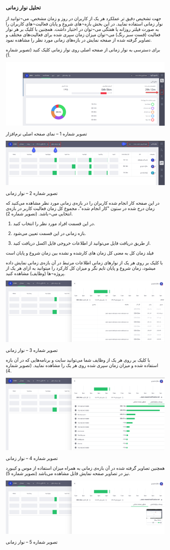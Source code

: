 ### تحلیل نوار زمانی

جهت تشخیص دقیق تر عملکرد هر یک از کاربران در روز و زمان مشخص، می¬توانید از نوار زمانی استفاده نمایید. در این بخش بازه¬های شروع و پایان فعالیت¬های کاربران را به صورت فیلتر روزانه یا هفتگی می¬توان در اختیار داشت. همچنین با کلیک بر هر نوار فعالیت (قست سبز رنگ) می¬توان میزان زمان سپری شده برای فعالیت‌های مختلف و تصاویر گرفته شده از صفحه نمایش در بازه‌های زمانی مورد نظر را مشاهده نمود.

برای دسترسی به نوار زمانی از صفحه اصلی روی نوار زمانی کلیک کنید (تصویر شماره 1).
 
![](1.png) 
 
تصویر شماره 1 – نمای صفحه اصلی نرم‌افزار

![](2.png)
 
تصویر شماره 2 – نوار زمانی

در این صفحه کار انجام شده کاربران را در بازه‌ی زمانی مورد نظر مشاهده می‌کنید که زمان درج شده در ستون "کار انجام شده"، مجموع کل زمان فعالیت کاربر در بازه‌ی انتخابی می¬باشد. (تصویر شماره 2).

1.	در این قسمت افراد مورد نظر را انتخاب کنید.

2.	بازه زمانی در این قسمت تعیین می‌شود.

3.	از طریق دریافت فایل می‌توانید از اطلاعات خروجی فایل اکسل دریافت کنید.

فیلد زمان کل به معنی کل زمان های کارشده و نشده بین زمان شروع و پایان است 

با کلیک بر روی هر یک از نوارهای زمانی اطلاعات مرتبط در آن بازه‌ی زمانی نمایش داده میشود، زمان شروع و پایان تایم نگر و میزان کل کارکرد را میتوانید به ازای هر یک از پروژه¬ها (وظایف) مشاهده کنید.

![](3.png)
 
تصویر شماره 3 – نوار زمانی

با کلیک بر روی هر یک از وظایف شما می‌توانید سایت و برنامه‌هایی که در آن بازه استفاده شده و میزان زمان سپری شده روی هر یک  را مشاهده نمایید. (تصویر شماره 4).

![](4.png)
 
تصویر شماره 4 – نوار زمانی

همچنین تصاویر گرفته شده در آن بازه‌ی زمانی به همراه میزان استفاده از موس و کیبورد نیز در تصاویر صفحه نمایش قابل مشاهده می‌باشد (تصویر شماره 5).

![](5.png)
 
تصویر شماره 5 – نوار زمانی
